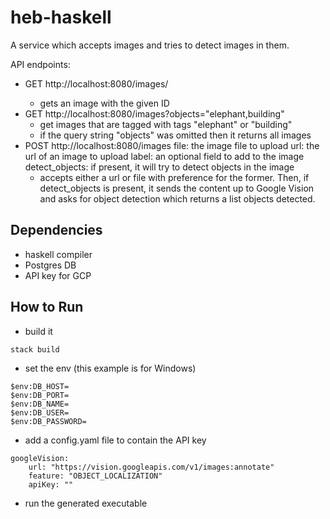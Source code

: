 # heb-haskell

A service which accepts images and tries to detect images in them.

API endpoints:
- GET http://localhost:8080/images/<ID>
  - gets an image with the given ID
- GET http://localhost:8080/images?objects="elephant,building"
  - get images that are tagged with tags "elephant" or "building"
  - if the query string "objects" was omitted then it returns all images 
- POST http://localhost:8080/images
  file: the image file to upload
  url: the url of an image to upload
  label: an optional field to add to the image
  detect_objects: if present, it will try to detect objects in the image
  - accepts either a url or file with preference for the former. Then, if detect_objects is present, it sends the content up to Google Vision and asks for object detection which returns a list objects detected. 

## Dependencies
- haskell compiler
- Postgres DB
- API key for GCP

## How to Run

- build it
```
stack build
```

- set the env (this example is for Windows)
```
$env:DB_HOST= 
$env:DB_PORT= 
$env:DB_NAME= 
$env:DB_USER= 
$env:DB_PASSWORD= 
```


- add a config.yaml file to contain the API key
```
googleVision:
    url: "https://vision.googleapis.com/v1/images:annotate"
    feature: "OBJECT_LOCALIZATION"
    apiKey: ""
```


- run the generated executable